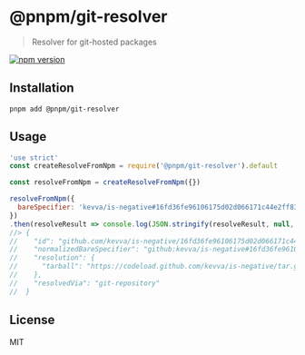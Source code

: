 # @pnpm/git-resolver

> Resolver for git-hosted packages

<!--@shields('npm')-->
[![npm version](https://img.shields.io/npm/v/@pnpm/git-resolver.svg)](https://www.npmjs.com/package/@pnpm/git-resolver)
<!--/@-->

## Installation

```
pnpm add @pnpm/git-resolver
```

## Usage

<!--@example('./example.js')-->
```js
'use strict'
const createResolveFromNpm = require('@pnpm/git-resolver').default

const resolveFromNpm = createResolveFromNpm({})

resolveFromNpm({
  bareSpecifier: 'kevva/is-negative#16fd36fe96106175d02d066171c44e2ff83bc055'
})
.then(resolveResult => console.log(JSON.stringify(resolveResult, null, 2)))
//> {
//    "id": "github.com/kevva/is-negative/16fd36fe96106175d02d066171c44e2ff83bc055",
//    "normalizedBareSpecifier": "github:kevva/is-negative#16fd36fe96106175d02d066171c44e2ff83bc055",
//    "resolution": {
//      "tarball": "https://codeload.github.com/kevva/is-negative/tar.gz/16fd36fe96106175d02d066171c44e2ff83bc055"
//    },
//    "resolvedVia": "git-repository"
//  }
```
<!--/@-->

## License

MIT
